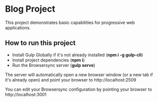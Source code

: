 # Blog Project

This project demonstrates basic capabilities for progressive web applications.

## How to run this project

* Install Gulp Globally if it's not already installed (**npm i -g gulp-cli**)
* Install project dependencies (**npm i**)
* Run the Browsersync server (**gulp serve**)

The server will automatically open a new browser window (or a new tab if it's already open) and point your browser to http://localhost:2509

You can edit your Browsersync configuration by pointing your browser to http://localhost:3001
